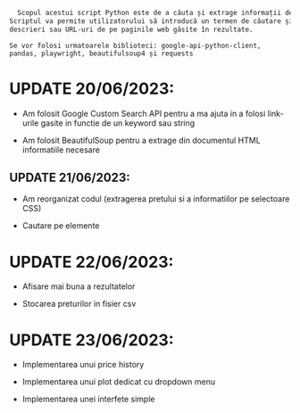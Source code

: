 ```bash
  Scopul acestui script Python este de a căuta și extrage informații de pe web, utilizând un API de la Google. 
Scriptul va permite utilizatorului să introducă un termen de căutare și va returna rezultatele relevante, extrăgând informații precum titluri, 
descrieri sau URL-uri de pe paginile web găsite în rezultate.
```

 `Se vor folosi urmatoarele biblioteci: google-api-python-client, pandas, playwright, beautifulsoup4 și requests`

# UPDATE 20/06/2023: 
- Am folosit Google Custom Search API pentru a ma ajuta in a folosi link-urile gasite in functie de un keyword sau string

- Am folosit BeautifulSoup pentru a extrage din documentul HTML informatiile necesare

## UPDATE 21/06/2023:
- Am reorganizat codul (extragerea pretului si a informatiilor pe selectoare CSS)

- Cautare pe elemente

# UPDATE 22/06/2023:
- Afisare mai buna a rezultatelor

- Stocarea preturilor in fisier csv

# UPDATE 23/06/2023:
- Implementarea unui price history

- Implementarea unui plot dedicat cu dropdown menu

- Implementarea unei interfete simple
